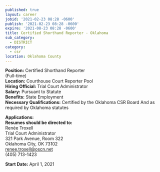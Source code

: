 ```yaml
---
published: true
layout: career
jobid: '2021-02-23 08:28 -0600'
publish: '2021-02-23 08:28 -0600'
expire: '2021-08-23 08:28 -0600'
title: Certified Shorthand Reporter - Oklahoma
sub_category:
  - DISTRICT
category:
  - csr
location: Oklahoma County
---
```

**Position:** Certified Shorthand Reporter   
(Full-time)  
**Location:** Courthouse Court Reporter Pool   
**Hiring Official:** Trial Court Administrator    
**Salary:** Pursuant to Statute  
**Benefits:** State Employment  
**Necessary Qualifications:** Certified by the Oklahoma CSR Board And as required by Oklahoma statutes
										

**Applications:**   
**Resumes should be directed to:**  
Renée Troxell   
Trial Court Administrator	  
321 Park Avenue, Room 322  
Oklahoma City, OK  73102  
[renee.troxell@oscn.net](mailto:renee.troxell@oscn.net)  
(405) 713-1423  

**Start Date:** April 1, 2021
